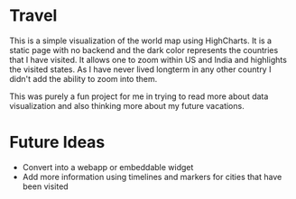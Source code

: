 # Travel

This is a simple visualization of the world map using HighCharts. It is a static page with no backend and the dark color represents the countries that I have visited. It allows one to zoom within US and India and highlights the visited states. As I have never lived longterm in any other country I didn't add the ability to zoom into them.

This was purely a fun project for me in trying to read more about data visualization and also thinking more about my future vacations.

# Future Ideas

- Convert into a webapp or embeddable widget
- Add more information using timelines and markers for cities that have been visited

